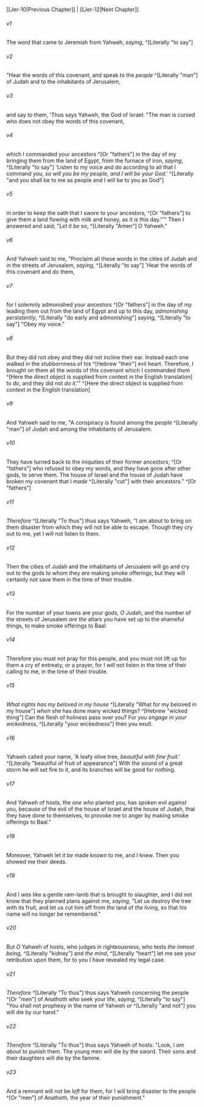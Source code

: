 ﻿---
aliases:
  - Jeremiah 11
---

[[Jer-10|Previous Chapter]] | [[Jer-12|Next Chapter]]

###### v1
The word that came to Jeremiah from Yahweh, _saying_, ^[Literally "to say"]

###### v2
"Hear the words of this covenant, and speak to the _people_ ^[Literally "man"] of Judah and to the inhabitants of Jerusalem,

###### v3
and say to them, 'Thus says Yahweh, the God of Israel: "The man is cursed who does not obey the words of this covenant,

###### v4
which I commanded your ancestors ^[Or "fathers"] in the day of my bringing them from the land of Egypt, from the furnace of iron, _saying_, ^[Literally "to say"] 'Listen to my voice and do according to all that I command you, _so will you be my people, and I will be your God_.' ^[Literally "and you shall be to me as people and I will be to you as God"]

###### v5
in order to keep the oath that I swore to your ancestors, ^[Or "fathers"] to give them a land flowing with milk and honey, as _it is_ this day."'" Then I answered and said, "_Let it be so_, ^[Literally "Amen"] O Yahweh."

###### v6
And Yahweh said to me, "Proclaim all these words in the cities of Judah and in the streets of Jerusalem, _saying_, ^[Literally "to say"] 'Hear the words of this covenant and do them,

###### v7
for I solemnly admonished your ancestors ^[Or "fathers"] in the day of my leading them out from the land of Egypt and up to this day, _admonishing persistently_, ^[Literally "do early and admonishing"] _saying_, ^[Literally "to say"] "Obey my voice."

###### v8
But they did not obey and they did not incline their ear. Instead each one walked in the stubbornness of his ^[Hebrew "their"] evil heart. Therefore, I brought on them all the words of this covenant which I commanded _them_ ^[Here the direct object is supplied from context in the English translation] to do, and they did not _do it_.'" ^[Here the direct object is supplied from context in the English translation]

###### v9
And Yahweh said to me, "A conspiracy is found among the _people_ ^[Literally "man"] of Judah and among the inhabitants of Jerusalem.

###### v10
They have turned back to the iniquities of their former ancestors, ^[Or "fathers"] who refused to obey my words, and they have gone after other gods, to serve them. The house of Israel and the house of Judah have broken my covenant that I _made_ ^[Literally "cut"] with their ancestors." ^[Or "fathers"]

###### v11
_Therefore_ ^[Literally "To thus"] thus says Yahweh, "I _am_ about to bring on them disaster from which they will not be able to escape. Though they cry out to me, yet I will not listen to them.

###### v12
Then the cities of Judah and the inhabitants of Jerusalem will go and cry out to the gods _to_ whom they _are_ making smoke offerings, but they will certainly not save them in the time of their trouble.

###### v13
For the number of your towns are your gods, _O_ Judah, and the number of the streets of Jerusalem _are the_ altars you have set up to the shameful things, to make smoke offerings to Baal.

###### v14
Therefore you must not pray for this people, and you must not lift up for them a cry of entreaty, or a prayer, for I _will_ not listen in the time of their calling to me, in the time of their trouble.

###### v15
_What rights has my beloved in my house_ ^[Literally "What for my beloved in my house"]
_when_ she has done many wicked things? ^[Hebrew "wicked thing"]
Can the flesh of holiness pass over you?
For _you engage in your wickedness_, ^[Literally "your wickedness"] then you exult.

###### v16
Yahweh called your name, 'A leafy olive tree, _beautiful with fine fruit_.' ^[Literally "beautiful of fruit of appearance"]
With the sound of a great storm he will set fire to it,
and its branches will be good for nothing.

###### v17
And Yahweh of hosts, the _one who_ planted you,
has spoken evil against you,
because of the evil of the house of Israel and the house of Judah,
that they have done to themselves,
to provoke me to anger by making smoke offerings to Baal."

###### v18
Moreover, Yahweh let _it be_ made known to me, and I knew.
Then you showed me their deeds.

###### v19
And I _was_ like a gentle ram-lamb that is brought to slaughter,
and I did not know that they planned plans against me, _saying_,
"Let us destroy the tree with its fruit,
and let us cut him off from _the_ land of _the_ living,
so that his name will no longer be remembered."

###### v20
But _O_ Yahweh of hosts, who judges _in_ righteousness,
who tests _the_ _inmost being_, ^[Literally "kidney"] and _the_ _mind_, ^[Literally "heart"]
let me see your retribution upon them,
for to you I have revealed my legal case.

###### v21
_Therefore_ ^[Literally "To thus"] thus says Yahweh concerning the people ^[Or "men"] of Anathoth who seek your life, _saying_, ^[Literally "to say"] "You shall not prophesy in the name of Yahweh _or_ ^[Literally "and not"] you will die by our hand."

###### v22
_Therefore_ ^[Literally "To thus"] thus says Yahweh of hosts: "Look, I _am about to_ punish them. The young men will die by the sword. Their sons and their daughters will die by the famine.

###### v23
And a remnant will not be _left_ for them, for I will bring disaster to the people ^[Or "men"] of Anathoth, the year of their punishment."